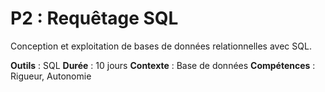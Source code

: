 # P2 : Requêtage SQL

Conception et exploitation de bases de données relationnelles avec SQL.

**Outils** : SQL
**Durée** : 10 jours
**Contexte** : Base de données
**Compétences** : Rigueur, Autonomie
